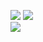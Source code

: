 
<img src="https://img.shields.io/badge/R-276DC3?style=flat-square&logo=R&logoColor=white"/></a>
<img src="https://img.shields.io/badge/Python-3766AB?style=flat-square&logo=Python&logoColor=white"/></a>  
<a href="mailto:mbgwak1103@gmail.com" target="_blank"><img src="https://img.shields.io/badge/Gmail-EA4335?style=flat-square&logo=Gmail&logoColor=white"/></a>
